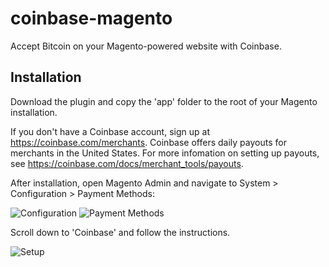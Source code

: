 coinbase-magento
================

Accept Bitcoin on your Magento-powered website with Coinbase. 

Installation
-------

Download the plugin and copy the 'app' folder to the root of your Magento installation.

If you don't have a Coinbase account, sign up at https://coinbase.com/merchants. Coinbase offers daily payouts for merchants in the United States. For more infomation on setting up payouts, see https://coinbase.com/docs/merchant_tools/payouts.

After installation, open Magento Admin and navigate to System > Configuration > Payment Methods:

![Configuration](http://i.imgur.com/m0x0C5M.png)
![Payment Methods](http://i.imgur.com/Dr6FbFV.png)

Scroll down to 'Coinbase' and follow the instructions.

![Setup](http://i.imgur.com/cxLiQs4.png)
